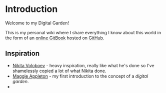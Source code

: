 # Introduction

Welcome to my Digital Garden!

This is my personal wiki where I share everything I know about this world in the form of an [online GitBook](https://wiki.alexhe.io/) hosted on [GitHub](https://github.com/ioalex/garden).

## Inspiration

* [Nikita Voloboev](https://wiki.nikitavoloboev.xyz/) - heavy inspiration, really like what he's done so I've shamelessly copied a lot of what Nikita done.
* [Maggie Appleton](https://maggieappleton.com/garden) - my first introduction to the concept of a _digital garden_.
* 
